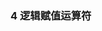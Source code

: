 ###  4 逻辑赋值运算符
<script>
    // ES2021 引入了三个新的逻辑赋值运算符（logical assignment operators），将逻辑运算符与赋值运算符进行结合。

    // 或赋值运算符
    x ||= y
    // 等同于
    x || (x = y)

    // 与赋值运算符
    x &&= y
    // 等同于
    x && (x = y)

    // Null 赋值运算符
    x ??= y
    // 等同于
    x ?? (x = y)
</script>
